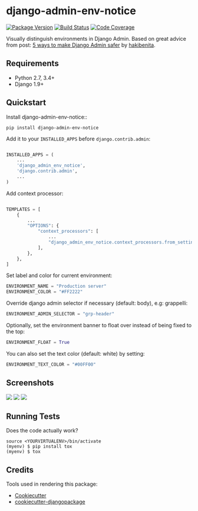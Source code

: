 # django-admin-env-notice

[![Package Version](https://badge.fury.io/py/django-admin-env-notice.svg)](https://badge.fury.io/py/django-admin-env-notice)
[![Build Status](https://travis-ci.org/dizballanze/django-admin-env-notice.svg?branch=master)](https://travis-ci.org/dizballanze/django-admin-env-notice)
[![Code Coverage](https://codecov.io/gh/dizballanze/django-admin-env-notice/branch/master/graph/badge.svg)](https://codecov.io/gh/dizballanze/django-admin-env-notice)

Visually distinguish environments in Django Admin. Based on great advice from post: [5 ways to make Django Admin safer](https://hackernoon.com/5-ways-to-make-django-admin-safer-eb7753698ac8) by [hakibenita](https://hackernoon.com/@hakibenita).

## Requirements

- Python 2.7, 3.4+
- Django 1.9+


## Quickstart

Install django-admin-env-notice::

```
pip install django-admin-env-notice
```

Add it to your `INSTALLED_APPS` before `django.contrib.admin`:

```python

INSTALLED_APPS = (
    ...
    'django_admin_env_notice',
    'django.contrib.admin',
    ...
)
```

Add context processor:

```python

TEMPLATES = [
    {
        ...
        "OPTIONS": {
            "context_processors": [
                ...
                "django_admin_env_notice.context_processors.from_settings",
            ],
        },
    },
]
```

Set label and color for current environment:

```python
ENVIRONMENT_NAME = "Production server"
ENVIRONMENT_COLOR = "#FF2222"
```

Override django admin selector if necessary (default: body), e.g: grappelli:

```python
ENVIRONMENT_ADMIN_SELECTOR = "grp-header"
```

Optionally, set the environment banner to float over instead of being fixed to the top:

```python
ENVIRONMENT_FLOAT = True
```

You can also set the text color (default: white) by setting:
```python
ENVIRONMENT_TEXT_COLOR = "#00FF00"
```

## Screenshots

![](./screenshots/prod.png)
![](./screenshots/dev.png)
![](./screenshots/testing.png)

## Running Tests

Does the code actually work?

```
source <YOURVIRTUALENV>/bin/activate
(myenv) $ pip install tox
(myenv) $ tox
```

## Credits

Tools used in rendering this package:

- [Cookiecutter](https://github.com/audreyr/cookiecutter)
- [cookiecutter-djangopackage](https://github.com/pydanny/cookiecutter-djangopackage)
